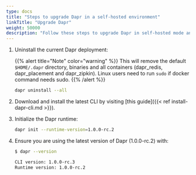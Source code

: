 ```yaml
---
type: docs
title: "Steps to upgrade Dapr in a self-hosted environment"
linkTitle: "Upgrade Dapr"
weight: 50000
description: "Follow these steps to upgrade Dapr in self-hosted mode and ensure a smooth upgrade"
---
```



1. Uninstall the current Dapr deployment:

   {{% alert title="Note" color="warning" %}}
   This will remove the default `$HOME/.dapr` directory, binaries and all containers (dapr_redis, dapr_placement and dapr_zipkin). Linux users need to run `sudo` if    docker command needs sudo.
   {{% /alert %}}
   
   ```bash
   dapr uninstall --all
   ```

1. Download and install the latest CLI by visiting [this guide]({{< ref install-dapr-cli.md >}}).

1. Initialize the Dapr runtime:

   ```bash
   dapr init --runtime-version=1.0.0-rc.2
   ```

1. Ensure you are using the latest version of Dapr (1.0.0-rc.2) with:

   ```bash
   $ dapr --version
   
   CLI version: 1.0.0-rc.3
   Runtime version: 1.0.0-rc.2
   ```
